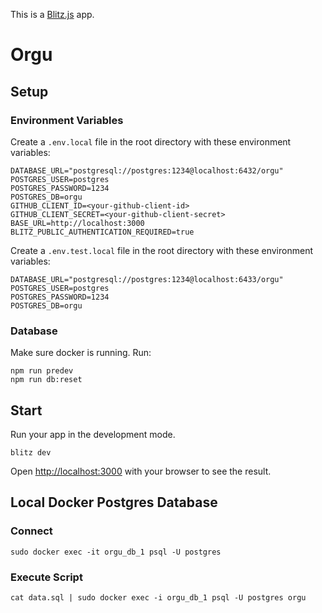 This is a [Blitz.js](https://github.com/blitz-js/blitz) app.

# Orgu

## Setup

### Environment Variables

Create a `.env.local` file in the root directory with these environment variables:

```
DATABASE_URL="postgresql://postgres:1234@localhost:6432/orgu"
POSTGRES_USER=postgres
POSTGRES_PASSWORD=1234
POSTGRES_DB=orgu
GITHUB_CLIENT_ID=<your-github-client-id>
GITHUB_CLIENT_SECRET=<your-github-client-secret>
BASE_URL=http://localhost:3000
BLITZ_PUBLIC_AUTHENTICATION_REQUIRED=true
```

Create a `.env.test.local` file in the root directory with these environment variables:

```
DATABASE_URL="postgresql://postgres:1234@localhost:6433/orgu"
POSTGRES_USER=postgres
POSTGRES_PASSWORD=1234
POSTGRES_DB=orgu
```

### Database

Make sure docker is running. Run:

```
npm run predev
npm run db:reset
```

## Start

Run your app in the development mode.

```
blitz dev
```

Open [http://localhost:3000](http://localhost:3000) with your browser to see the result.

## Local Docker Postgres Database

### Connect

```
sudo docker exec -it orgu_db_1 psql -U postgres
```

### Execute Script

```
cat data.sql | sudo docker exec -i orgu_db_1 psql -U postgres orgu
```
